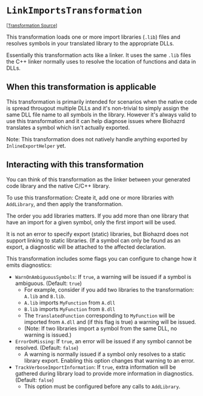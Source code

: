 `LinkImportsTransformation`
===================================================================================================

<small>\[[Transformation Source](../../Biohazrd.Transformation/Common/LinkImportsTransformation.cs)\]</small>

This transformation loads one or more import libraries (`.lib`) files and resolves symbols in your translated library to the appropriate DLLs.

Essentially this transformation acts like a linker. It uses the same `.lib` files the C++ linker normally uses to resolve the location of functions and data in DLLs.

## When this transformation is applicable

This transformation is primarily intended for scenarios when the native code is spread througout multiple DLLs and it's non-trivial to simply assign the same DLL file name to all symbols in the library. However it's always valid to use this transformation and it can help diagnose issues where Biohazrd translates a symbol which isn't actually exported.

Note: This transformation does not natively handle anything exported by `InlineExportHelper` yet.

## Interacting with this transformation

You can think of this transformation as the linker between your generated code library and the native C/C++ library.

To use this transformation: Create it, add one or more libraries with `AddLibrary`, and then apply the transformation.

The order you add libraries matters. If you add more than one library that have an import for a given symbol, only the first import will be used.

It is not an error to specify export (static) libraries, but Biohazrd does not support linking to static libraries. (If a symbol can only be found as an export, a diagnostic will be attached to the affected declaration.

This transformation includes some flags you can configure to change how it emits diagnostics:

* `WarnOnAmbiguousSymbols`: If `true`, a warning will be issued if a symbol is ambiguous. (Default: `true`)
    * For example, consider if you add two libraries to the transformation: `A.lib` and `B.lib`.
    * `A.lib` imports `MyFunction` from `A.dll`
    * `B.lib` imports `MyFunction` from `B.dll`
    * The `TranslatedFunction` corresponding to `MyFunction` will be imported from `A.dll` and (if this flag is true) a warning will be issued.
    * (Note: If two libraries import a symbol from the same DLL, no warning is issued.)
* `ErrorOnMissing`: If `true`, an error will be issued if any symbol cannot be resolved. (Default: `false`)
    * A warning is normally issued if a symbol only resolves to a static library export. Enabling this option changes that warning to an error.
* `TrackVerboseImportInformation`: If `true`, extra information will be gathered during library load to provide more information in diagnostics. (Default: `false`)
    * This option must be configured before any calls to `AddLibrary`.
